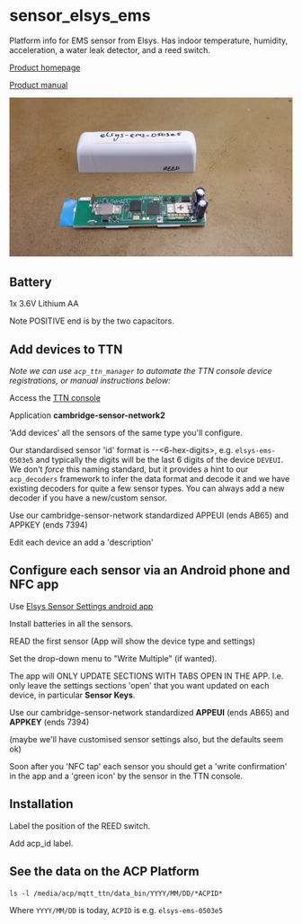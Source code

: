# sensor_elsys_ems
Platform info for EMS sensor from Elsys. Has indoor temperature, humidity, acceleration, a water leak detector, and a reed switch.

[Product homepage](https://www.elsys.se/shop/product/ems-door/)

[Product manual](https://elsys.se/public/manuals/Operating%20_Manual_EMS_Door.pdf)

![Elsys EMS image](elsys_ems.jpg)

## Battery

1x 3.6V Lithium AA

Note POSITIVE end is by the two capacitors.

## Add devices to TTN

*Note we can use `acp_ttn_manager` to automate the TTN console device registrations, or manual instructions below:*

Access the [TTN console](https://console.thethingsnetwork.org/applications)

Application **cambridge-sensor-network2**

'Add devices' all the sensors of the same type you'll configure.

Our standardised sensor 'id' format is <make>-<model>-<6-hex-digits>, e.g. `elsys-ems-0503e5` and typically the digits will be 
the last 6 digits of the device `DEVEUI`. We don't *force* this naming standard, but it provides a hint to our `acp_decoders` framework
to infer the data format and decode it and we have existing decoders for quite a few sensor types. You can always add a new decoder if
you have a new/custom sensor.

Use our cambridge-sensor-network standardized APPEUI (ends AB65) and APPKEY (ends 7394)

Edit each device an add a 'description'

## Configure each sensor via an Android phone and NFC app

Use [Elsys Sensor Settings android app](https://play.google.com/store/apps/details?id=se.elsys.nfc.sensorsettings&hl=en_US&gl=US)

Install batteries in all the sensors.

READ the first sensor (App will show the device type and settings)

Set the drop-down menu to "Write Multiple" (if wanted).

The app will ONLY UPDATE SECTIONS WITH TABS OPEN IN THE APP. I.e. only leave the settings sections 'open' 
that you want updated on each device, in particular **Sensor Keys**.

Use our cambridge-sensor-network standardized **APPEUI** (ends AB65) and **APPKEY** (ends 7394)

(maybe we'll have customised sensor settings also, but the defaults seem ok)

Soon after you 'NFC tap' each sensor you should get a 'write confirmation' in the app and a 'green icon' by the sensor
in the TTN console.

## Installation

Label the position of the REED switch.

Add acp_id label.

## See the data on the ACP Platform

```
ls -l /media/acp/mqtt_ttn/data_bin/YYYY/MM/DD/*ACPID*
```
Where `YYYY/MM/DD` is today, `ACPID` is e.g. `elsys-ems-0503e5`
